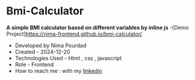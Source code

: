 # Bmi-Calculator
**A simple BMI calculator based on different variables by inline js**
-[Demo Project]https://nima-frontend.github.io/bmi-calculator/
- Developed by Nima Pourdad
- Created - 2024-12-20
- Technologies Used - Html , css , javascript
- Role - Frontend
- How to reach me : with my [linkedin](https://linkedin.com/in/nima-pourdad-b2a5bb331)
